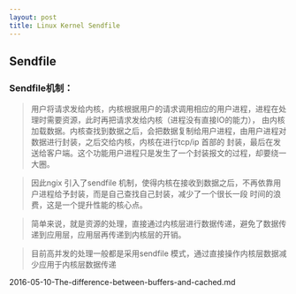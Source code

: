 ```yaml
---
layout: post
title: Linux Kernel Sendfile
---
```


## Sendfile

### Sendfile机制：

> 用户将请求发给内核，内核根据用户的请求调用相应的用户进程，进程在处理时需要资源，此时再把请求发给内核（进程没有直接IO的能力），
由内核加载数据。内核查找到数据之后，会把数据复制给用户进程，由用户进程对数据进行封装，之后交给内核，内核在进行tcp/ip 首部的
封装，最后在发送给客户端。这个功能用户进程只是发生了一个封装报文的过程，却要绕一大圈。

> 因此ngix 引入了sendfile 机制，使得内核在接收到数据之后，不再依靠用户进程给予封装，而是自己查找自己封装，减少了一个很长一段
时间的浪费，这是一个提升性能的核心点。

> 简单来说，就是资源的处理，直接通过内核层进行数据传递，避免了数据传递到应用层，应用层再传递到内核层的开销。

> 目前高并发的处理一般都是采用sendfile 模式，通过直接操作内核层数据减少应用于内核层数据传递

2016-05-10-The-difference-between-buffers-and-cached.md

